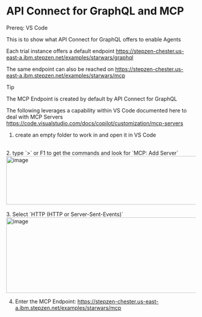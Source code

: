 # API Connect for GraphQL and MCP

Prereq: VS Code

This is to show what API Connect for GraphQL offers to enable Agents 

Each trial instance offers a default endpoint 
https://stepzen-chester.us-east-a.ibm.stepzen.net/examples/starwars/graphql 

The same endpoint can also be reached on 
https://stepzen-chester.us-east-a.ibm.stepzen.net/examples/starwars/mcp

> [!TIP]
> The MCP Endpoint is created by default by API Connect for GraphQL

The following leverages a capability within VS Code documented here to deal with MCP Servers
https://code.visualstudio.com/docs/copilot/customization/mcp-servers
<br>
1. create an empty folder to work in and open it in VS Code
<br>
2. type `>` or F1 to get the commands and look for `MCP: Add Server`<br>
<img width="889" height="129" alt="image" src="https://github.com/user-attachments/assets/6be916e4-0eda-404f-a3c3-cbbd629e5909" /><br>
<br>
3. Select `HTTP (HTTP or Server-Sent-Events)`<br>
   <img width="714" height="201" alt="image" src="https://github.com/user-attachments/assets/0f7a0907-4465-4d16-bac6-399562144a58" /><br>

4. Enter the MCP Endpoint: https://stepzen-chester.us-east-a.ibm.stepzen.net/examples/starwars/mcp

